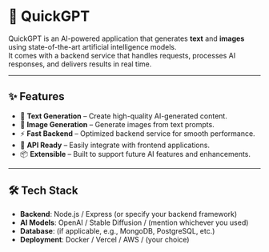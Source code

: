 # 🚀 QuickGPT

QuickGPT is an AI-powered application that generates **text** and **images** using state-of-the-art artificial intelligence models.  
It comes with a backend service that handles requests, processes AI responses, and delivers results in real time.

---

## ✨ Features

- 📝 **Text Generation** – Create high-quality AI-generated content.
- 🎨 **Image Generation** – Generate images from text prompts.
- ⚡ **Fast Backend** – Optimized backend service for smooth performance.
- 🔌 **API Ready** – Easily integrate with frontend applications.
- 📦 **Extensible** – Built to support future AI features and enhancements.

---

## 🛠️ Tech Stack

- **Backend**: Node.js / Express (or specify your backend framework)
- **AI Models**: OpenAI / Stable Diffusion / (mention whichever you used)
- **Database**: (if applicable, e.g., MongoDB, PostgreSQL, etc.)
- **Deployment**: Docker / Vercel / AWS / (your choice)



